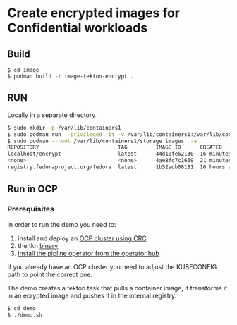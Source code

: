 # Create encrypted images for Confidential workloads

## Build
```
$ cd image
$ podman build -t image-tekton-encrypt .
```

## RUN
Locally in a separate directory
```bash
$ sudo mkdir -p /var/lib/containers1 
$ sudo podman run --privileged -it -v /var/lib/containers1:/var/lib/containers:Z localhost/image-tekton-encrypt  fedora:latest encrypt myamazingpassword
$ sudo podman --root /var/lib/containers1/storage images  -a
REPOSITORY                         TAG         IMAGE ID      CREATED         SIZE
localhost/encrypt                  latest      44d10fe62130  16 minutes ago  3.25 kB
<none>                             <none>      4ae8fc7c1659  21 minutes ago  3.25 kB
registry.fedoraproject.org/fedora  latest      1b52edb08181  16 hours ago    159 MB
```

## Run in OCP

### Prerequisites
In order to run the demo you need to:
1. install and deploy an [OCP cluster using CRC](https://crc.dev/crc/)
2. the tkn [binary](https://docs.openshift.com/container-platform/4.9/cli_reference/tkn_cli/installing-tkn.html#installing-tkn) 
3. [install the pipline operator from the operator hub](https://docs.openshift.com/container-platform/4.9/cicd/pipelines/installing-pipelines.html)

If you already have an OCP cluster you need to adjust the KUBECONFIG path to point the correct one.

The demo creates a tekton task that pulls a container image, it transforms it in an ecrypted image and pushes it in the internal registry.
```bash
$ cd demo
$ ./demo.sh
```
